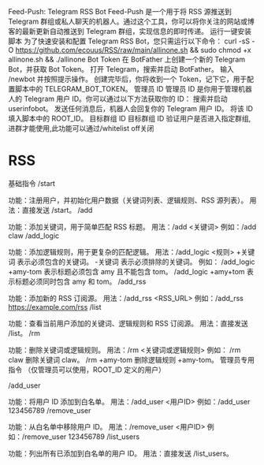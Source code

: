 Feed-Push: Telegram RSS Bot
Feed-Push 是一个用于将 RSS 源推送到 Telegram 群组或私人聊天的机器人。通过这个工具，你可以将你关注的网站或博客的最新更新自动推送到 Telegram 群组，实现信息的即时传递。
运行一键安装脚本
为了快速安装和配置 Telegram RSS Bot，您只需运行以下命令：
curl -sS -O https://github.com/ecouus/RSS/raw/main/allinone.sh && sudo chmod +x allinone.sh && ./allinone
Bot Token
在 BotFather 上创建一个新的 Telegram Bot，并获取 Bot Token。
打开 Telegram，搜索并启动 BotFather。
输入 /newbot 并按照提示操作。
创建完毕后，你将收到一个 Token，记下它，用于配置脚本中的 TELEGRAM_BOT_TOKEN。
管理员 ID
管理员 ID 是你用于管理机器人的 Telegram 用户 ID。你可以通过以下方法获取你的 ID：
搜索并启动 userinfobot。
发送任何消息后，机器人会回复你的 Telegram 用户 ID。
将该 ID 填入脚本中的 ROOT_ID。
目标群组 ID
目标群组 ID 验证用户是否进入指定群组,进群才能使用,此功能可以通过/whitelist off关闭

# RSS
基础指令
/start

功能：注册用户，并初始化用户数据（关键词列表、逻辑规则、RSS 源列表）。
用法：直接发送 /start。
/add

功能：添加关键词，用于简单匹配 RSS 标题。
用法：/add <关键词>
例如：/add claw
/add_logic

功能：添加逻辑规则，用于更复杂的匹配逻辑。
用法：/add_logic <规则>
+关键词 表示必须包含的关键词。
-关键词 表示必须排除的关键词。 例如：
/add_logic +amy-tom 表示标题必须包含 amy 且不能包含 tom。
/add_logic +amy+tom 表示标题必须同时包含 amy 和 tom。
/add_rss

功能：添加新的 RSS 订阅源。
用法：/add_rss <RSS_URL>
例如：/add_rss https://example.com/rss
/list

功能：查看当前用户添加的关键词、逻辑规则和 RSS 订阅源。
用法：直接发送 /list。
/rm

功能：删除关键词或逻辑规则。
用法：/rm <关键词或逻辑规则>
例如：
/rm claw 删除关键词 claw。
/rm +amy-tom 删除逻辑规则 +amy-tom。
管理员专用指令
（仅管理员可以使用，ROOT_ID 定义的用户）

/add_user

功能：将用户 ID 添加到白名单。
用法：/add_user <用户ID>
例如：/add_user 123456789
/remove_user

功能：从白名单中移除用户 ID。
用法：/remove_user <用户ID>
例如：/remove_user 123456789
/list_users

功能：列出所有已添加到白名单的用户 ID。
用法：直接发送 /list_users。
